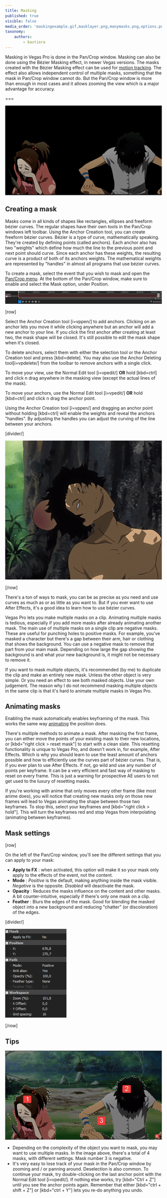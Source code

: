 ```yaml
---
title: Masking
published: true
visible: false
media_order: 'maskingexample.gif,masklayer.png,manymasks.png,options.png,masking.gif'
taxonomy:
    authors:
        - bastiera
---
```


Masking in Vegas Pro is done in the Pan/Crop window. Masking can also be done using the Bézier Masking effect, in newer Vegas versions. The masks created with the Bézier Masking effect can be used for [motion tracking](/vegas-pro/motion-tracking). The effect also allows independent control of multiple masks, something that the mask in Pan/Crop window cannot do. But the Pan/Crop window is more than enough in most cases and it allows zooming the view which is a major advantage for accuracy.

===

![masking in Vegas Pro](masking.gif "Anime: Samurai Champloo")

## Creating a mask

Masks come in all kinds of shapes like rectangles, ellipses and freeform bézier curves. The regular shapes have their own tools in the Pan/Crop windows left toolbar. Using the Anchor Creation tool, you can create freeform bézier curves. Bézier is a type of curve, mathematically speaking. They're created by defining points (called anchors). Each anchor also has two "weights" which define how much the line to the previous point and next point should curve. Since each anchor has these weights, the resulting curve is a product of both of its anchors weights. The mathematical weights are represented by "handles" in almost all programs that use bézier curves.

To create a mask, select the event that you wish to mask and open the [Pan/Crop menu](/vegas-pro/pan-and-crop#the-pan-crop-menu). At the bottom of the Pan/Crop window, make sure to enable and select the Mask option, under Position.

![tick "mask" and select the mask layer](masklayer.png)

[row]

Select the Anchor Creation tool [i=vppen/] to add anchors. Clicking on an anchor lets you move it while clicking anywhere but an anchor will add a new anchor to your line. If you click the first anchor after creating at least two, the mask shape will be closed. It's still possible to edit the mask shape when it's closed.

To delete anchors, select them with either the selection tool or the Anchor Creation tool and press [kbd=delete]. You may also use the Anchor Deleting tool[i=vpdelete/] from the toolbar to remove anchors with a single click.

To move your view, use the Normal Edit tool [i=vpedit/] **OR** hold [kbd=ctrl] and click n drag anywhere in the masking view (except the actual lines of the mask).

To move your anchors, use the Normal Edit tool [i=vpedit/] **OR** hold [kbd=ctrl] and click n drag the anchor point.

Using the Anchor Creation tool [i=vppen/] and dragging an anchor point without holding [kbd=ctrl] will enable the weights and reveal the anchors "handles". By adjusting the handles you can adjust the curving of the line between your anchors.

[divider/]

![creating a mask with the anchor creation tool](maskingexample.gif "Anime: Samurai Champloo")

[/row]

There's a ton of ways to mask, you can be as precise as you need and use curves as much as or as little as you want to. But if you ever want to use After Effects, it's a good idea to learn how to use bézier curves.

Vegas Pro lets you make multiple masks on a clip. Animating multiple masks is tedious, especially if you add more masks after already animating another mask. The main use of multiple masks on a single clip are negative masks. These are useful for punching holes to positive masks. For example, you've masked a character but there's a gap between their arm, hair or clothing that shows the background. You can use a negative mask to remove that part from your main mask. Depending on how large the gap showing the background is and what your new background is, it might not be necessary to remove it.

If you want to mask multiple objects, it's recommended (by me) to duplicate the clip and make an entirely new mask. Unless the other object is very simple. Or you need an effect to see both masked objects. Use your own judgement. The reason why I do not recommend masking multiple objects in the same clip is that it's hard to animate multiple masks in Vegas Pro.

<!--

What exactly is this supposed to mean?

!! Vegas Pro does not allow you to merge or group different masks together. Make sure that you didn't accidentally start a new mask before finishing the one you initiated.

-->

## Animating masks

Enabling the mask automatically enables keyframing of the mask. This works the same way [animating](https://amv.tools/vegas-pro/pan-and-crop#animating) the position does.

There's multiple methods to animate a mask. After masking the first frame, you can either move the points of your existing mask to their new locations, or [kbd="right click > reset mask"] to start with a clean slate. This resetting functionality is unique to Vegas Pro, and doesn't work in, for example, After Effects. Which is why you should learn to use the least amount of anchors possible and how to efficiently use the curves part of bézier curves. That is, if you ever plan to use After Effects. If not, go wild and use any number of points per keyframe. It can be a very efficient and fast way of masking to reset on every frame. This is just a warning for prospective AE users to not get used to the luxury of resetting masks. 

If you're working with anime that only moves every other frame (like most anime does), you will notice that creating new masks only on those new frames will lead to Vegas animating the shape between those two keyframes. To stop this, select your keyframes and [kbd="right click > hold"]. This will turn the keyframes red and stop Vegas from interpolating (animating between keyframes).

## Mask settings

[row]

On the left of the Pan/Crop window, you'll see the different settings that you can apply to your mask:

- **Apply to FX** : when activated, this option will make it so your mask only apply to the effects of the event, not the content.
- **Mode** : *Positive* is the default, making anything inside the mask visible. *Negative* is the opposite. *Disabled* will deactivate the mask.
- **Opacity** : Reduces the masks influence on the content and other masks. A bit counter-intuitive, especially if there's only one mask on a clip.
- **Feather** : Blurs the edges of the mask. Good for blending the masked object into a new background and reducing "chatter" (or discoloration) of the edges.

[divider/]

![mask settings](options.png)

[/row]

## Tips

![An example of using several masks](manymasks.png)

 - Depending on the complexity of the object you want to mask, you may want to use multiple masks. In the image above, there's a total of 4 masks, with different settings. Mask number 3 is negative.
 - It's very easy to lose track of your mask in the Pan/Crop window by zooming and / or panning around. Deselection is also common. To continue your mask, try double-clicking on the last anchor point with the Normal Edit tool [i=vpedit/]. If nothing else works, try [kbd="Ctrl + Z"] until you see the anchor points again. Remember that either [kbd="ctrl + shift + Z"] or [kbd="ctrl + Y"] lets you re-do anything you undo. 
